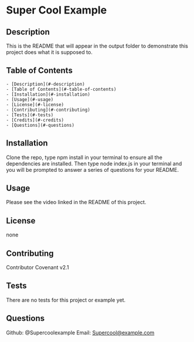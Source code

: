 # Super Cool Example
  ## Description
  This is the README that will appear in the output folder to demonstrate this project does what it is supposed to. 

  ## Table of Contents 
    - [Description](#-description)
    - [Table of Contents](#-table-of-contents)
    - [Installation](#-installation)
    - [Usage](#-usage)
    - [License](#-license)
    - [Contributing](#-contributing)
    - [Tests](#-tests)
    - [Credits](#-credits)
    - [Questions](#-questions)

  ## Installation
  Clone the repo, type npm install in your terminal to ensure all the dependencies are installed. Then type node index.js in your terminal and you will be prompted to answer a series of questions for your README.

  ## Usage
  Please see the video linked in the README of this project.

  ## License
   none

  ## Contributing
  Contributor Covenant v2.1

  ## Tests
  There are no tests for this project or example yet.

  ## Questions
  Github: @Supercoolexample
  Email: Supercool@example.com
